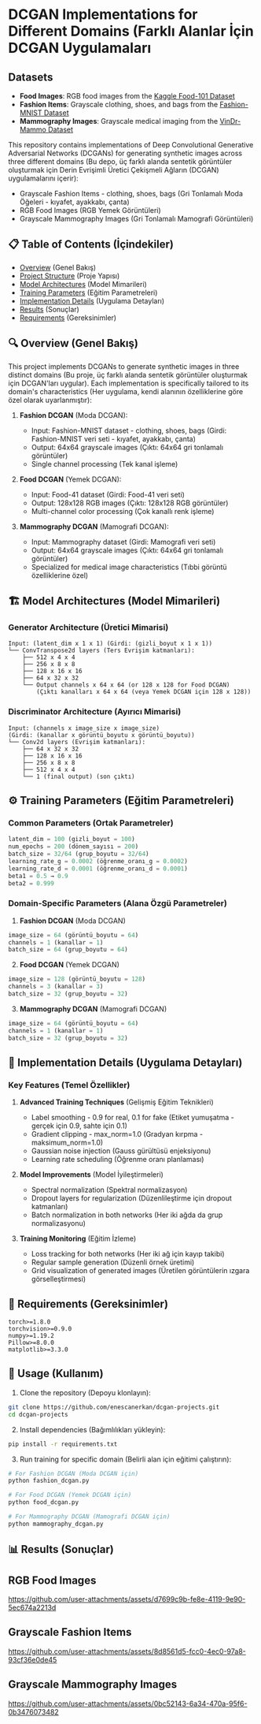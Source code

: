 # DCGAN Implementations for Different Domains (Farklı Alanlar İçin DCGAN Uygulamaları

## Datasets

- **Food Images**: RGB food images from the [Kaggle Food-101 Dataset](https://www.kaggle.com/datasets/kmader/food41)  
- **Fashion Items**: Grayscale clothing, shoes, and bags from the [Fashion-MNIST Dataset](https://github.com/zalandoresearch/fashion-mnist)  
- **Mammography Images**: Grayscale medical imaging from the [VinDr-Mammo Dataset](https://vindr.ai/datasets/mammo) 

  
This repository contains implementations of Deep Convolutional Generative Adversarial Networks (DCGANs) for generating synthetic images across three different domains (Bu depo, üç farklı alanda sentetik görüntüler oluşturmak için Derin Evrişimli Üretici Çekişmeli Ağların (DCGAN) uygulamalarını içerir):

- Grayscale Fashion Items - clothing, shoes, bags (Gri Tonlamalı Moda Öğeleri - kıyafet, ayakkabı, çanta)
- RGB Food Images (RGB Yemek Görüntüleri)
- Grayscale Mammography Images (Gri Tonlamalı Mamografi Görüntüleri)

## 📋 Table of Contents (İçindekiler)
- [Overview](#overview) (Genel Bakış)
- [Project Structure](#project-structure) (Proje Yapısı)
- [Model Architectures](#model-architectures) (Model Mimarileri)
- [Training Parameters](#training-parameters) (Eğitim Parametreleri)
- [Implementation Details](#implementation-details) (Uygulama Detayları)
- [Results](#results) (Sonuçlar)
- [Requirements](#requirements) (Gereksinimler)

## 🔍 Overview (Genel Bakış)

This project implements DCGANs to generate synthetic images in three distinct domains (Bu proje, üç farklı alanda sentetik görüntüler oluşturmak için DCGAN'ları uygular). Each implementation is specifically tailored to its domain's characteristics (Her uygulama, kendi alanının özelliklerine göre özel olarak uyarlanmıştır):

1. **Fashion DCGAN** (Moda DCGAN):
   - Input: Fashion-MNIST dataset - clothing, shoes, bags (Girdi: Fashion-MNIST veri seti - kıyafet, ayakkabı, çanta)
   - Output: 64x64 grayscale images (Çıktı: 64x64 gri tonlamalı görüntüler)
   - Single channel processing (Tek kanal işleme)

2. **Food DCGAN** (Yemek DCGAN):
   - Input: Food-41 dataset (Girdi: Food-41 veri seti)
   - Output: 128x128 RGB images (Çıktı: 128x128 RGB görüntüler)
   - Multi-channel color processing (Çok kanallı renk işleme)

3. **Mammography DCGAN** (Mamografi DCGAN):
   - Input: Mammography dataset (Girdi: Mamografi veri seti)
   - Output: 64x64 grayscale images (Çıktı: 64x64 gri tonlamalı görüntüler)
   - Specialized for medical image characteristics (Tıbbi görüntü özelliklerine özel)

## 🏗️ Model Architectures (Model Mimarileri)

### Generator Architecture (Üretici Mimarisi)
```
Input: (latent_dim x 1 x 1) (Girdi: (gizli_boyut x 1 x 1))
└── ConvTranspose2d layers (Ters Evrişim katmanları):
    ├── 512 x 4 x 4
    ├── 256 x 8 x 8
    ├── 128 x 16 x 16
    ├── 64 x 32 x 32
    └── Output channels x 64 x 64 (or 128 x 128 for Food DCGAN)
        (Çıktı kanalları x 64 x 64 (veya Yemek DCGAN için 128 x 128))
```

### Discriminator Architecture (Ayırıcı Mimarisi)
```
Input: (channels x image_size x image_size)
(Girdi: (kanallar x görüntü_boyutu x görüntü_boyutu))
└── Conv2d layers (Evrişim katmanları):
    ├── 64 x 32 x 32
    ├── 128 x 16 x 16
    ├── 256 x 8 x 8
    ├── 512 x 4 x 4
    └── 1 (final output) (son çıktı)
```

## ⚙️ Training Parameters (Eğitim Parametreleri)

### Common Parameters (Ortak Parametreler)
```python
latent_dim = 100 (gizli_boyut = 100)
num_epochs = 200 (dönem_sayısı = 200)
batch_size = 32/64 (grup_boyutu = 32/64)
learning_rate_g = 0.0002 (öğrenme_oranı_g = 0.0002)
learning_rate_d = 0.0001 (öğrenme_oranı_d = 0.0001)
beta1 = 0.5 → 0.9
beta2 = 0.999
```

### Domain-Specific Parameters (Alana Özgü Parametreler)

1. **Fashion DCGAN** (Moda DCGAN)
```python
image_size = 64 (görüntü_boyutu = 64)
channels = 1 (kanallar = 1)
batch_size = 64 (grup_boyutu = 64)
```

2. **Food DCGAN** (Yemek DCGAN)
```python
image_size = 128 (görüntü_boyutu = 128)
channels = 3 (kanallar = 3)
batch_size = 32 (grup_boyutu = 32)
```

3. **Mammography DCGAN** (Mamografi DCGAN)
```python
image_size = 64 (görüntü_boyutu = 64)
channels = 1 (kanallar = 1)
batch_size = 32 (grup_boyutu = 32)
```

## 📝 Implementation Details (Uygulama Detayları)

### Key Features (Temel Özellikler)

1. **Advanced Training Techniques** (Gelişmiş Eğitim Teknikleri)
   - Label smoothing - 0.9 for real, 0.1 for fake (Etiket yumuşatma - gerçek için 0.9, sahte için 0.1)
   - Gradient clipping - max_norm=1.0 (Gradyan kırpma - maksimum_norm=1.0)
   - Gaussian noise injection (Gauss gürültüsü enjeksiyonu)
   - Learning rate scheduling (Öğrenme oranı planlaması)

2. **Model Improvements** (Model İyileştirmeleri)
   - Spectral normalization (Spektral normalizasyon)
   - Dropout layers for regularization (Düzenlileştirme için dropout katmanları)
   - Batch normalization in both networks (Her iki ağda da grup normalizasyonu)

3. **Training Monitoring** (Eğitim İzleme)
   - Loss tracking for both networks (Her iki ağ için kayıp takibi)
   - Regular sample generation (Düzenli örnek üretimi)
   - Grid visualization of generated images (Üretilen görüntülerin ızgara görselleştirmesi)

## 🔧 Requirements (Gereksinimler)
```
torch>=1.8.0
torchvision>=0.9.0
numpy>=1.19.2
Pillow>=8.0.0
matplotlib>=3.3.0
```

## 🚀 Usage (Kullanım)

1. Clone the repository (Depoyu klonlayın):
```bash
git clone https://github.com/enescanerkan/dcgan-projects.git
cd dcgan-projects
```

2. Install dependencies (Bağımlılıkları yükleyin):
```bash
pip install -r requirements.txt
```

3. Run training for specific domain (Belirli alan için eğitimi çalıştırın):
```bash
# For Fashion DCGAN (Moda DCGAN için)
python fashion_dcgan.py

# For Food DCGAN (Yemek DCGAN için)
python food_dcgan.py

# For Mammography DCGAN (Mamografi DCGAN için)
python mammography_dcgan.py
```

## 📊 Results (Sonuçlar)

## RGB Food Images

https://github.com/user-attachments/assets/d7699c9b-fe8e-4119-9e90-5ec674a2213d


## Grayscale Fashion Items

https://github.com/user-attachments/assets/8d8561d5-fcc0-4ec0-97a8-93cf36e0de45


## Grayscale Mammography Images 

https://github.com/user-attachments/assets/0bc52143-6a34-470a-95f6-0b3476073482





